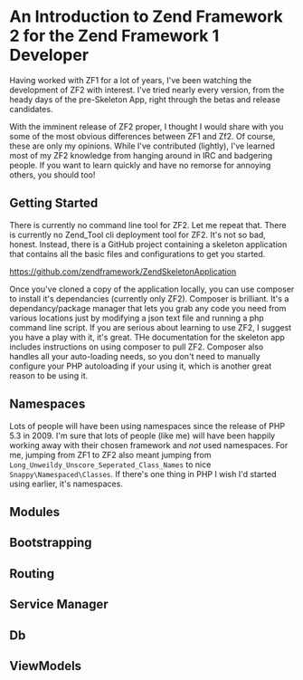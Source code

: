 An Introduction to Zend Framework 2 for the Zend Framework 1 Developer
==

Having worked with ZF1 for a lot of years, I've been watching the development of ZF2 with interest. I've tried nearly every version, from the heady days of the pre-Skeleton App, right through the betas and release candidates.

With the imminent release of ZF2 proper, I thought I would share with you some of the most obvious differences between ZF1 and Zf2. Of course, these are only my opinions. While I've contributed (lightly), I've learned most of my ZF2 knowledge from hanging around in IRC and badgering people. If you want to learn quickly and have no remorse for annoying others, you should too!

Getting Started
--
There is currently no command line tool for ZF2. Let me repeat that. There is currently no Zend_Tool cli deployment tool for ZF2. It's not so bad, honest. Instead, there is a GitHub project containing a skeleton application that contains all the basic files and configurations to get you started.

https://github.com/zendframework/ZendSkeletonApplication

Once you've cloned a copy of the application locally, you can use composer to install it's dependancies (currently only ZF2). Composer is brilliant. It's a dependancy/package manager that lets you grab any code you need from various locations just by modifying a json text file and running a php command line script. If you are serious about learning to use ZF2, I suggest you have a play with it, it's great. THe documentation for the skeleton app includes instructions on using composer to pull ZF2. Composer also handles all your auto-loading needs, so you don't need to manually configure your PHP autoloading if your using it, which is another great reason to be using it.

Namespaces
--

Lots of people will have been using namespaces since the release of PHP 5.3 in 2009. I'm sure that lots of people (like me) will have been happily working away with their chosen framework and *not* used namespaces. For me, jumping from ZF1 to ZF2 also meant jumping from `Long_Unweildy_Unscore_Seperated_Class_Names` to nice `Snappy\Namespaced\Classes`. If there's one thing in PHP I wish I'd started using earlier, it's namespaces.


Modules
--

Bootstrapping
--

Routing
--

Service Manager
--

Db
--

ViewModels
--



